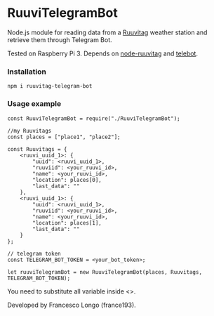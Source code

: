 # RuuviTelegramBot
Node.js module for reading data from a [Ruuvitag](http://tag.ruuvi.com) weather station and retrieve
them through Telegram Bot.

Tested on Raspberry Pi 3. 
Depends on [node-ruuvitag](https://github.com/Espesen/node-ruuvitag) and [telebot](https://github.com/mullwar/telebot). 

### Installation

```
npm i ruuvitag-telegram-bot
```

### Usage example
```
const RuuviTelegramBot = require("./RuuviTelegramBot");

//my Ruuvitags
const places = ["place1", "place2"];

const Ruuvitags = {
	<ruuvi_uuid_1>: {
		"uuid": <ruuvi_uuid_1>,
		"ruuviid": <your_ruuvi_id>,
		"name": <your_ruuvi_id>,
		"location": places[0],
		"last_data": ""
	},
	<ruuvi_uuid_1>: {
		"uuid": <ruuvi_uuid_1>,
		"ruuviid": <your_ruuvi_id>,
		"name": <your_ruuvi_id>,
		"location": places[1],
		"last_data": ""
	}
};

// telegram token
const TELEGRAM_BOT_TOKEN = <your_bot_token>;

let ruuviTelegramBot = new RuuviTelegramBot(places, Ruuvitags, TELEGRAM_BOT_TOKEN);
```

You need to substitute all variable inside <>.

Developed by Francesco Longo (france193).
